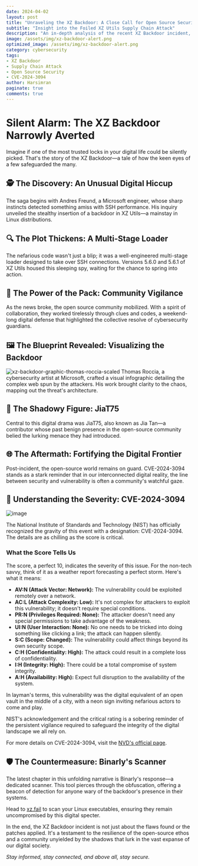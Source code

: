 ```yaml
---
date: 2024-04-02
layout: post
title: "Unraveling the XZ Backdoor: A Close Call for Open Source Security"
subtitle: "Insight into the Foiled XZ Utils Supply Chain Attack"
description: "An in-depth analysis of the recent XZ Backdoor incident, highlighting the resilience of the open source community in the face of a sophisticated supply chain attack. This post unpacks the details of the CVE-2024-3094 event, where a well-executed backdoor nearly compromised major Linux distributions, and the collaborative effort that led to its discovery and mitigation."
image: /assets/img/xz-backdoor-alert.png
optimized_image: /assets/img/xz-backdoor-alert.png
category: cybersecurity
tags:
- XZ Backdoor
- Supply Chain Attack
- Open Source Security
- CVE-2024-3094  
author: Harsimran
paginate: true
comments: true
---
```


# Silent Alarm: The XZ Backdoor Narrowly Averted
Imagine if one of the most trusted locks in your digital life could be silently picked. That's the story of the XZ Backdoor—a tale of how the keen eyes of a few safeguarded the many.

## 🕵️ The Discovery: An Unusual Digital Hiccup
The saga begins with Andres Freund, a Microsoft engineer, whose sharp instincts detected something amiss with SSH performance. His inquiry unveiled the stealthy insertion of a backdoor in XZ Utils—a mainstay in Linux distributions.

## 🔍 The Plot Thickens: A Multi-Stage Loader
The nefarious code wasn't just a blip; it was a well-engineered multi-stage loader designed to take over SSH connections. Versions 5.6.0 and 5.6.1 of XZ Utils housed this sleeping spy, waiting for the chance to spring into action.

## 🤝 The Power of the Pack: Community Vigilance
As the news broke, the open source community mobilized. With a spirit of collaboration, they worked tirelessly through clues and codes, a weekend-long digital defense that highlighted the collective resolve of cybersecurity guardians.

## 🖼️ The Blueprint Revealed: Visualizing the Backdoor
![xz-backdoor-graphic-thomas-roccia-scaled](https://github.com/PKHarsimran/PKHarsimran.github.io/assets/22066581/87d296d5-c376-4156-ab7e-66c62d57babe)
Thomas Roccia, a cybersecurity artist at Microsoft, crafted a visual infographic detailing the complex web spun by the attackers. His work brought clarity to the chaos, mapping out the threat's architecture.

## 👤 The Shadowy Figure: JiaT75
Central to this digital drama was JiaT75, also known as Jia Tan—a contributor whose past benign presence in the open-source community belied the lurking menace they had introduced.

## 🌐 The Aftermath: Fortifying the Digital Frontier
Post-incident, the open-source world remains on guard. CVE-2024-3094 stands as a stark reminder that in our interconnected digital reality, the line between security and vulnerability is often a community's watchful gaze.

## 🚨 Understanding the Severity: CVE-2024-3094
![image](https://github.com/PKHarsimran/PKHarsimran.github.io/assets/22066581/b3a58713-e474-4fee-8216-11537dbd2f57)


The National Institute of Standards and Technology (NIST) has officially recognized the gravity of this event with a designation: CVE-2024-3094. The details are as chilling as the score is critical.

### What the Score Tells Us

The score, a perfect 10, indicates the severity of this issue. For the non-tech savvy, think of it as a weather report forecasting a perfect storm. Here's what it means:

- **AV:N (Attack Vector: Network):** The vulnerability could be exploited remotely over a network.
- **AC:L (Attack Complexity: Low):** It's not complex for attackers to exploit this vulnerability; it doesn't require special conditions.
- **PR:N (Privileges Required: None):** The attacker doesn't need any special permissions to take advantage of the weakness.
- **UI:N (User Interaction: None):** No one needs to be tricked into doing something like clicking a link; the attack can happen silently.
- **S:C (Scope: Changed):** The vulnerability could affect things beyond its own security scope.
- **C:H (Confidentiality: High):** The attack could result in a complete loss of confidentiality.
- **I:H (Integrity: High):** There could be a total compromise of system integrity.
- **A:H (Availability: High):** Expect full disruption to the availability of the system.

In layman's terms, this vulnerability was the digital equivalent of an open vault in the middle of a city, with a neon sign inviting nefarious actors to come and play.

NIST's acknowledgement and the critical rating is a sobering reminder of the persistent vigilance required to safeguard the integrity of the digital landscape we all rely on.

For more details on CVE-2024-3094, visit the [NVD's official page](https://nvd.nist.gov/vuln/detail/CVE-2024-3094).

## 🛡️ The Countermeasure: Binarly's Scanner
The latest chapter in this unfolding narrative is Binarly's response—a dedicated scanner. This tool pierces through the obfuscation, offering a beacon of detection for anyone wary of the backdoor's presence in their systems.

Head to [xz.fail](https://xz.fail) to scan your Linux executables, ensuring they remain uncompromised by this digital specter.

In the end, the XZ Backdoor incident is not just about the flaws found or the patches applied. It's a testament to the resilience of the open-source ethos and a community unyielded by the shadows that lurk in the vast expanse of our digital society.

_Stay informed, stay connected, and above all, stay secure._
